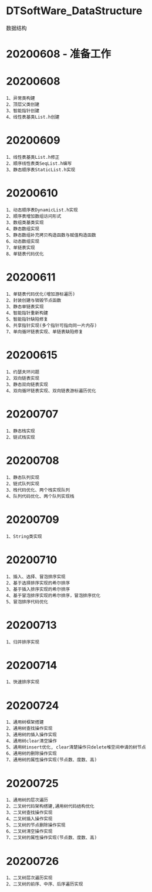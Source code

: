 # DTSoftWare_DataStructure
数据结构
# 20200608 - 准备工作
# 20200608
	1、异常类构建
	2、顶层父类创建
	3、智能指针创建
	4、线性表基类List.h创建
	
# 20200609
	1、线性表基类List.h修正
	2、顺序线性表类SeqList.h编写
	3、静态顺序表StaticList.h实现

# 20200610
	1、动态顺序表DynamicList.h实现
	2、顺序表增加数组访问形式
	3、数组类基类实现
	4、静态数组实现
	5、静态数组补充拷贝构造函数与赋值构造函数
	6、动态数组实现
	7、单链表实现
	8、单链表代码优化	
	
# 20200611
	1、单链表代码优化(增加游标遍历)
	2、封装创建与销毁节点函数
	3、静态单链表实现
	4、智能指针重新构建
	5、智能指针缺陷修复
	6、共享指针实现(多个指针可指向同一片内存)
	7、单向循环链表实现、单链表缺陷修复
	
# 20200615
	1、约瑟夫环问题
	2、双向链表实现
	3、静态双向链表实现
	4、双向循环链表实现、双向链表游标遍历优化
	
# 20200707
	1、静态栈实现
	2、链式栈实现

# 20200708
	1、静态队列实现
	2、链式队列实现
	3、栈代码优化、两个栈实现队列
	4、队列代码优化、两个队列实现栈
	
# 20200709
	1、String类实现
	
# 20200710
	1、插入、选择、冒泡排序实现
	2、基于选择排序实现的希尔排序
	3、基于插入排序实现的希尔排序
	4、基于冒泡排序实现的希尔排序，冒泡排序优化
	5、冒泡排序代码优化
	
# 20200713
	1、归并排序实现

# 20200714
	1、快速排序实现
	
# 20200724
	1、通用树框架搭建
	2、通用树查找操作实现
	3、通用树的插入操作实现
	4、通用树clear清空操作
	5、通用树insert优化, clear清楚操作只delete堆空间申请的树节点
	6、通用树的删除操作实现
	7、通用树的属性操作实现(节点数、度数、高)
	
# 20200725
	1、通用树的层次遍历
	2、二叉树代码架构搭建,通用树代码结构优化
	3、二叉树查找操作实现
	4、二叉树插入操作实现
	5、二叉树的节点删除操作实现
	6、二叉树清空操作实现
	7、二叉树的属性操作实现(节点数、度数、高)

# 20200726
	1、二叉树层次遍历实现
	2、二叉树的前序、中序、后序遍历实现